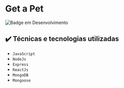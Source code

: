 # Get a Pet
 
![Badge em Desenvolvimento](http://img.shields.io/static/v1?label=STATUS&message=EM%20DESENVOLVIMENTO&color=GREEN&style=for-the-badge)

## ✔️ Técnicas e tecnologias utilizadas

- ``JavaScript``
- ``NodeJs``
- ``Express``
- ``ReactJs``
- ``MongoDB``
- ``Mongoose``
